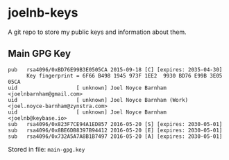 # joelnb-keys

A git repo to store my public keys and information about them.

## Main GPG Key

```
pub   rsa4096/0xBD76E99B3E0505CA 2015-09-18 [C] [expires: 2035-04-30]
      Key fingerprint = 6F66 B498 1945 973F 1EE2  9930 BD76 E99B 3E05 05CA
uid                   [ unknown] Joel Noyce Barnham <joelnbarnham@gmail.com>
uid                   [ unknown] Joel Noyce Barnham (Work) <joel.noyce-barnham@zynstra.com>
uid                   [ unknown] Joel Noyce Barnham <joelnb@keybase.io>
sub   rsa4096/0x823F7CE94A1ED857 2016-05-20 [S] [expires: 2030-05-01]
sub   rsa4096/0x8BE6DB8397B94412 2016-05-20 [E] [expires: 2030-05-01]
sub   rsa4096/0x732A5A7A8B1B7497 2016-05-20 [A] [expires: 2030-05-01]
```

Stored in file: `main-gpg.key`
